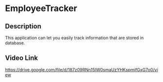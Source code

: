 # EmployeeTracker

## Description
This application can let you easily track information that are stored in database.

## Video Link
https://drive.google.com/file/d/187z09RNn15lW0smaUzYHKspmifGxG7o0/view
